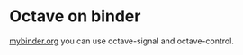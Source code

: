 # Octave on binder
[mybinder.org](https://mybinder.org/)
you can use octave-signal and octave-control.

